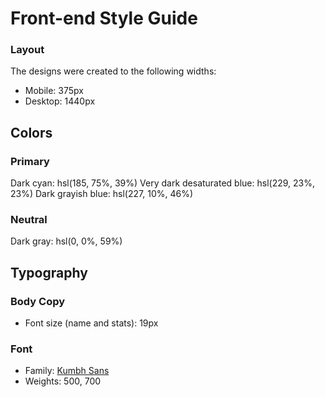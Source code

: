 # Front-end Style Guide

### Layout

The designs were created to the following widths:

- Mobile: 375px
- Desktop: 1440px

## Colors

### Primary

Dark cyan: hsl(185, 75%, 39%)
Very dark desaturated blue: hsl(229, 23%, 23%)
Dark grayish blue: hsl(227, 10%, 46%)

### Neutral

Dark gray: hsl(0, 0%, 59%)

## Typography

### Body Copy

- Font size (name and stats): 19px

### Font

- Family: [Kumbh Sans](https://fonts.google.com/specimen/Kumbh+Sans)
- Weights: 500, 700
